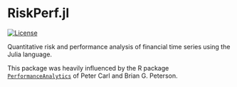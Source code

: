 # RiskPerf.jl

[![License](https://img.shields.io/badge/License-Apache%202.0-blue.svg)](https://opensource.org/licenses/Apache-2.0)

Quantitative risk and performance analysis of financial time series using the Julia language.

This package was heavily influenced by the R package [`PerformanceAnalytics`](https://cran.r-project.org/web/packages/PerformanceAnalytics/index.html) of Peter Carl and Brian G. Peterson.
